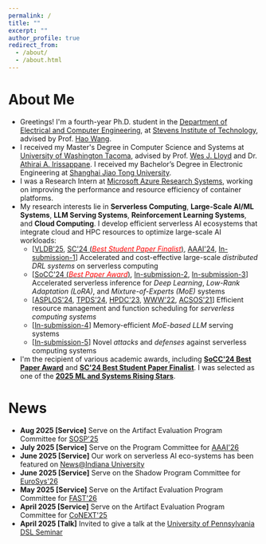 ```yaml
---
permalink: /
title: ""
excerpt: ""
author_profile: true
redirect_from: 
  - /about/
  - /about.html
---
```


# About Me

* Greetings! I'm a fourth-year Ph.D. student in the [Department of Electrical and Computer Engineering](https://www.stevens.edu/school-engineering-science/departments/electrical-computer-engineering), at [Stevens Institute of Technology](https://www.stevens.edu/), advised by Prof. [Hao Wang](https://intellisys.haow.us/haowang/).
* I received my Master's Degree in Computer Science and Systems at [University of Washington Tacoma](https://www.tacoma.uw.edu/), advised by Prof. [Wes J. Lloyd](http://faculty.washington.edu/wlloyd/index.html) and Dr. [Athirai A. Irissappane](https://sites.google.com/view/athirai/). I received my Bachelor’s Degree in Electronic Engineering at [Shanghai Jiao Tong University](http://en.sjtu.edu.cn/).
* I was a Research Intern at [Microsoft Azure Research Systems](https://www.microsoft.com/en-us/research/group/azure-research-systems/), working on improving the performance and resource efficiency of container platforms.
* My research interests lie in **Serverless Computing**, **Large-Scale AI/ML Systems**, **LLM Serving Systems**, **Reinforcement Learning Systems**, and **Cloud Computing**. I develop efficient serverless AI ecosystems that integrate cloud and HPC resources to optimize large-scale AI workloads:
  * \[[VLDB'25](https://dl.acm.org/doi/abs/10.14778/3696435.3696441), [SC'24 (<span style="color:red">*Best Student Paper Finalist*</span>)](https://dl.acm.org/doi/10.1109/SC41406.2024.00045), [AAAI'24](https://ojs.aaai.org/index.php/AAAI/article/view/29592), [In-submission-1](https://hanfeiyu.github.io/)\] Accelerated and cost-effective large-scale *distributed DRL systems* on serverless computing  
  * \[[SoCC'24 (<span style="color:red">*Best Paper Award*</span>)](https://dl.acm.org/doi/10.1145/3698038.3698509), [In-submission-2](https://hanfeiyu.github.io/), [In-submission-3](https://hanfeiyu.github.io/)\] Accelerated serverless inference for *Deep Learning*, *Low-Rank Adaptation (LoRA)*, and *Mixture-of-Experts (MoE)* systems   
  * \[[ASPLOS'24](https://doi.org/10.1145/3617232.3624871), [TPDS'24](https://ieeexplore.ieee.org/document/10682062), [HPDC'23](https://dl.acm.org/doi/10.1145/3588195.3592996), [WWW'22](https://doi.org/10.1145/3485447.3511979), [ACSOS'21](https://ieeexplore.ieee.org/document/9659513)\] Efficient resource management and function scheduling for *serverless computing systems*
  * \[[In-submission-4](https://hanfeiyu.github.io/)\] Memory-efficient *MoE-based LLM* serving systems   
  * \[[In-submission-5](https://hanfeiyu.github.io/)\] Novel *attacks* and *defenses* against serverless computing systems  
* I'm the recipient of various academic awards, including [**SoCC'24 Best Paper Award**](https://hanfeiyu.github.io/files/socc24-best-paper.pdf) and [**SC'24 Best Student Paper Finalist**](https://sc24.conference-program.com/presentation/?id=pap594&sess=sess392). I was selected as one of the [**2025 ML and Systems Rising Stars**](https://mlcommons.org/2025/06/2025-mlc-rising-stars/).


# News

* **Aug 2025 \[Service\]** Serve on the Artifact Evaluation Program Committee for [SOSP'25](https://sigops.org/s/conferences/sosp/2025/)  
* **July 2025 \[Service\]** Serve on the Program Committee for [AAAI'26](https://aaai.org/conference/aaai/aaai-26/)  
* **June 2025 \[Service\]** Our work on serverless AI eco-systems has been featured on [News@Indiana University](https://news.iu.edu/it/live/news/45943-jetstream2-user-advances-serverless-computing)  
* **June 2025 \[Service\]** Serve on the Shadow Program Committee for [EuroSys'26](https://2026.eurosys.org/)  
* **May 2025 \[Service\]** Serve on the Artifact Evaluation Program Committee for [FAST'26](https://www.usenix.org/conference/fast26)  
* **April 2025 \[Service\]** Serve on the Artifact Evaluation Program Committee for [CoNEXT'25](https://conferences.sigcomm.org/co-next/2025/)  
* **April 2025 \[Talk\]** Invited to give a talk at the [University of Pennsylvania DSL Seminar](https://dsl.cis.upenn.edu/seminar/)  

<!-- 
* **March 2025 \[Service\]** Serve on the Artifact Evaluation Program Committee for [MobiSys'25](https://sigmobile.org/mobisys/2025/)  
* **March 2025 \[Service\]** Serve on the Program Committee for [HiPC'25](https://www.hipc.org/)  
* **March 2025 \[Award\]** Selected by [MLCommons](https://mlcommons.org/) as one of the [2025 ML and Systems Rising Stars](https://mlcommons.org/2025/06/2025-mlc-rising-stars/)!  
* **Feb 2025 \[Intern\]** I will be working as a research intern at [Microsoft Systems Innovation Research Group](https://www.microsoft.com/en-us/research/group/systems-innovation/) for the upcoming summer!  
* **Nov 2024 \[Service\]** Serve on the Artifact Evaluation Program Committee for [FAST'25](https://www.usenix.org/conference/fast25)  
* **Sep 2024 \[Paper\]** [*Pre-Warming is Not Enough: Accelerating Serverless Inference With Opportunistic Pre-Loading*](https://dl.acm.org/doi/10.1145/3698038.3698509) accepted by [SoCC 2024](https://acmsocc.org/2024/) and got the <span style="color:red">**Best Paper Award**</span>!  
* **Sep 2024 \[Service\]** Serve as a Reviewer for [ICLR 2025](https://iclr.cc/Conferences/2025)  
* **Aug 2024 \[Paper\]** [*Nitro: Boosting Distributed Reinforcement Learning with Serverless Computing*](https://dl.acm.org/doi/abs/10.14778/3696435.3696441) accepted by [VLDB 2025](https://vldb.org/2025/)  
* **Aug 2024 \[Paper\]** [*Freyr+: Harvesting Idle Resources in Serverless Computing via Deep Reinforcement Learning*](https://ieeexplore.ieee.org/document/10682062) accepted by [TPDS 2024](https://www.computer.org/csdl/journal/td)  
* **July 2024 \[Service\]** Serve on the Technical Program Committee for [ICPADS 2024](https://attend.ieee.org/icpads/)  
* **June 2024 \[Paper\]** [*Stellaris: Staleness-Aware Distributed Reinforcement Learning with Serverless Computing*](https://dl.acm.org/doi/10.1109/SC41406.2024.00045) accepted by [SC 2024](https://sc24.supercomputing.org/) and got into the <span style="color:red">**Best Student Paper Finalist**</span>!  
* **Feb 2024 \[Service\]** Serve on the Artifact Evaluation Program Committee for [WWW 2024](https://www2024.thewebconf.org/)  
* **Feb 2024 \[Intern\]** I will be working as a research intern at [Microsoft Azure Research](https://www.microsoft.com/en-us/research/group/azure-research-systems/) for the upcoming summer!  
* **Dec 2023 \[Award\]** Received $750 student scholarship from [AAAI 2024](https://aaai.org/aaai-conference/)  
* **Dec 2023 \[Paper\]** [*Cheaper and Faster: Distributed Deep Reinforcement Learning with Serverless Computing*](https://ojs.aaai.org/index.php/AAAI/article/view/29592) accepted by [AAAI 2024](https://aaai.org/aaai-conference/)  
* **Sep 2023 \[Talk\]** Invited to give a talk on "resource harvesting in serverless computing" at [HPCS Lab](https://hpcs.charlotte.edu/), UNC Charlotte  
* **Sep 2023 \[Paper\]** [*RainbowCake: Mitigating Cold-starts in Serverless with Layer-wise Container Caching and Sharing*](https://doi.org/10.1145/3617232.3624871) accepted by [ASPLOS 2024](https://www.asplos-conference.org/asplos2024/)  
* **June 2023 \[Service\]** Serve as a Reviewer for [ECAI 2023](https://ecai2023.eu/)  
* **June 2023 \[Service\]** Serve as a Reviewer for [GLOBECOM 2023](https://globecom2023.ieee-globecom.org/)  
* **April 2023 \[Paper\]** [*Libra: Harvesting Idle Resources Safely and Timely in Serverless Clusters*](https://dl.acm.org/doi/10.1145/3588195.3592996) accepted by [HPDC 2023](https://www.hpdc.org/2023/)  
* **Jan 2022 \[Paper\]** [*Accelerating Serverless Computing by Harvesting Idle Resources*](https://doi.org/10.1145/3485447.3511979) accepted by [WWW 2022](https://www2022.thewebconf.org/)  
-->
